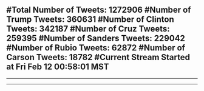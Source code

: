 #Total Number of Tweets: 1272906 
#Number of Trump Tweets: 360631
#Number of Clinton Tweets: 342187
#Number of Cruz Tweets: 259395
#Number of Sanders Tweets: 229042
#Number of Rubio Tweets: 62872
#Number of Carson Tweets: 18782
#Current Stream Started at Fri Feb 12 00:58:01 MST
---
---
---
